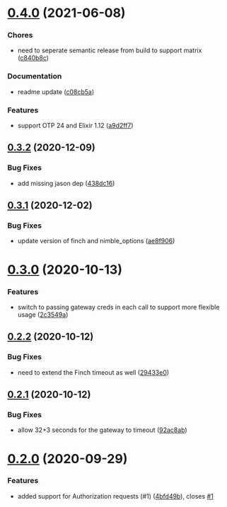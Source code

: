 # [0.4.0](https://github.com/forest/card_connect_client/compare/v0.3.2...v0.4.0) (2021-06-08)


### Chores

* need to seperate semantic release from build to support matrix ([c840b8c](https://github.com/forest/card_connect_client/commit/c840b8caed5cce956cf6e1aa31bf0530223b1222))


### Documentation

* readme update ([c08cb5a](https://github.com/forest/card_connect_client/commit/c08cb5ad9d087e914ff133369c46fc216b4992c2))


### Features

* support OTP 24 and Elixir 1.12 ([a9d2ff7](https://github.com/forest/card_connect_client/commit/a9d2ff77ac1bb04b135784fcd49e60f2a41add86))

## [0.3.2](https://github.com/forest/card-connect-client/compare/v0.3.1...v0.3.2) (2020-12-09)


### Bug Fixes

* add missing jason dep ([438dc16](https://github.com/forest/card-connect-client/commit/438dc1694b00521ac0494a89f19a269013ee43e1))

## [0.3.1](https://github.com/forest/card-connect-client/compare/v0.3.0...v0.3.1) (2020-12-02)


### Bug Fixes

* update version of finch and nimble_options ([ae8f906](https://github.com/forest/card-connect-client/commit/ae8f906ab7afe44904ae79349bcb55b0c5ce06eb))

# [0.3.0](https://github.com/forest/card-connect-client/compare/v0.2.2...v0.3.0) (2020-10-13)


### Features

* switch to passing gateway creds in each call to support more flexible usage ([2c3549a](https://github.com/forest/card-connect-client/commit/2c3549ac4f403889639fdef37bc77f2cea2f014d))

## [0.2.2](https://github.com/forest/card-connect-client/compare/v0.2.1...v0.2.2) (2020-10-12)


### Bug Fixes

* need to extend the Finch timeout as well ([29433e0](https://github.com/forest/card-connect-client/commit/29433e0860eaf2360f2749668113af189dc5ddde))

## [0.2.1](https://github.com/forest/card-connect-client/compare/v0.2.0...v0.2.1) (2020-10-12)


### Bug Fixes

* allow 32+3 seconds for the gateway to timeout ([92ac8ab](https://github.com/forest/card-connect-client/commit/92ac8ab1e2c9768f671f425d2af805b81ae6109d))

# [0.2.0](https://github.com/forest/card-connect-client/compare/v0.1.0...v0.2.0) (2020-09-29)


### Features

* added support for Authorization requests (#1) ([4bfd49b](https://github.com/forest/card-connect-client/commit/4bfd49b732b95176475213dde1b9188a51f3627d)), closes [#1](https://github.com/forest/card-connect-client/issues/1)
